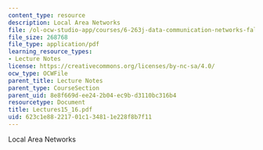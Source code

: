 ```yaml
---
content_type: resource
description: Local Area Networks
file: /ol-ocw-studio-app/courses/6-263j-data-communication-networks-fall-2002/623c1e88221701c134811e228f8b7f11_Lectures15_16.pdf
file_size: 268768
file_type: application/pdf
learning_resource_types:
- Lecture Notes
license: https://creativecommons.org/licenses/by-nc-sa/4.0/
ocw_type: OCWFile
parent_title: Lecture Notes
parent_type: CourseSection
parent_uid: 8e8f669d-ee24-2b04-ec9b-d3110bc316b4
resourcetype: Document
title: Lectures15_16.pdf
uid: 623c1e88-2217-01c1-3481-1e228f8b7f11
---
```

Local Area Networks